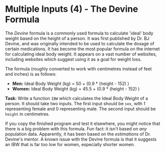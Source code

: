 # Multiple Inputs (4) - The Devine Formula

The *Devine* formula is a commonly used formula to calculate 'ideal' body weight based on the height of a person. It was first published by Dr. BJ Devine, and was originally intended to be used to calculate the dosage of certain medications. It has become the most popular formula on the internet for calculating ideal body weight. It appears on a vast number of websites, including websites which suggest using it as a goal for weight loss.

The formula (roughly converted to work with centimetres instead of feet and inches) is as follows:
* **Men:** Ideal Body Weight (kg) = 50 + (0.9 * (height - 152) )
* **Women:** Ideal Body Weight (kg) = 45.5 + (0.9 * (height - 152) )

**Task:** Write a function `IBW` which calculates the Ideal Body Weight of a person. It should take two inputs. The first input should be `sex`, with 1 representing female and 0 representing male. The second input should be `height` in centimetres.

If you copy the finished program and test it elsewhere, you might notice that there is a big problem with this formula. Fun fact: it isn't based on *any* population data. Apparently, it has been based on the *estimations* of Dr. Devine's mentor. A known issue with the Devine formula is that it suggests an IBW that is far too low for women, especially shorter women. 
